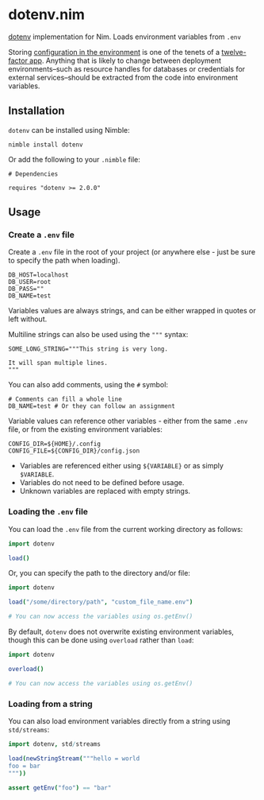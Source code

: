 # dotenv.nim

[dotenv](https://github.com/bkeepers/dotenv) implementation for Nim. Loads environment variables from `.env`

Storing [configuration in the environment](http://12factor.net/config) is one of the tenets of a [twelve-factor app](http://12factor.net). Anything that is likely to change between deployment environments–such as resource handles for databases or credentials for external services–should be extracted from the code into environment variables.

## Installation

`dotenv` can be installed using Nimble:

```
nimble install dotenv
```

Or add the following to your `.nimble` file:

```
# Dependencies

requires "dotenv >= 2.0.0"
```

## Usage

### Create a `.env` file

Create a `.env` file in the root of your project (or anywhere else - just be sure to specify the path when loading).

```
DB_HOST=localhost
DB_USER=root
DB_PASS=""
DB_NAME=test
```

Variables values are always strings, and can be either wrapped in quotes or left without.

Multiline strings can also be used using the `"""` syntax:

```
SOME_LONG_STRING="""This string is very long.

It will span multiple lines.
"""
```

You can also add comments, using the `#` symbol:

```
# Comments can fill a whole line
DB_NAME=test # Or they can follow an assignment
```

Variable values can reference other variables - either from the same `.env` file, or from the existing environment variables:

```
CONFIG_DIR=${HOME}/.config
CONFIG_FILE=${CONFIG_DIR}/config.json
```

* Variables are referenced either using `${VARIABLE}` or as simply `$VARIABLE`.
* Variables do not need to be defined before usage.
* Unknown variables are replaced with empty strings.

### Loading the `.env` file

You can load the `.env` file from the current working directory as follows:

```nim
import dotenv

load()
```

Or, you can specify the path to the directory and/or file:

```nim
import dotenv

load("/some/directory/path", "custom_file_name.env")

# You can now access the variables using os.getEnv()
```

By default, `dotenv` does not overwrite existing environment variables, though this can be done using `overload` rather than `load`:

```nim
import dotenv

overload()

# You can now access the variables using os.getEnv()
```

### Loading from a string

You can also load environment variables directly from a string using `std/streams`:

```nim
import dotenv, std/streams

load(newStringStream("""hello = world
foo = bar
"""))

assert getEnv("foo") == "bar"
```
